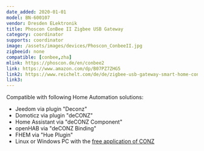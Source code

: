 ```yaml
---
date_added: 2020-01-01
model: BN-600107
vendor: Dresden ELektronik
title: Phoscon ConBee II Zigbee USB Gateway
category: coordinator
supports: coordinator
image: /assets/images/devices/Phoscon_ConbeeII.jpg
zigbeeid: none
compatible: [conbee,zha]
mlink: https://phoscon.de/en/conbee2
link: https://www.amazon.com/dp/B07PZ7ZHG5
link2: https://www.reichelt.com/de/de/zigbee-usb-gateway-smart-home-conbee-ii-p260151.html
link3: 
---
```

Compatible with following Home Automation solutions:
- Jeedom via plugin "Deconz"
- Domoticz via plugin "deCONZ"
- Home Assistant via "deCONZ Component"
- openHAB via "deCONZ Binding"
- FHEM via "Hue Plugin"
- Linux or Windows PC with the [free application of CONZ](https://phoscon.de/en/conbee2/install)